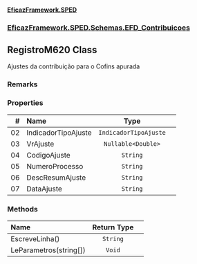 #### [EficazFramework.SPED](EficazFrameworkSPED.md 'EficazFramework SPED')
### [EficazFramework.SPED.Schemas.EFD_Contribuicoes](EficazFramework.SPED.Schemas.EFD_Contribuicoes.md 'EficazFramework.SPED.Schemas.EFD_Contribuicoes')

## RegistroM620 Class

Ajustes da contribuição para o Cofins apurada

### Remarks
### Properties

| # | Name | Type | |
| ---: | :--- | :---: | :--- |
| 02 | IndicadorTipoAjuste | `IndicadorTipoAjuste` |  |
| 03 | VrAjuste | `Nullable<Double>` |  |
| 04 | CodigoAjuste | `String` |  |
| 05 | NumeroProcesso | `String` |  |
| 06 | DescResumAjuste | `String` |  |
| 07 | DataAjuste | `String` |  |
### Methods

| Name | Return Type | |
| :--- | :---: | :--- |
| EscreveLinha() | `String` |  |
| LeParametros(string[]) | `Void` |  |
